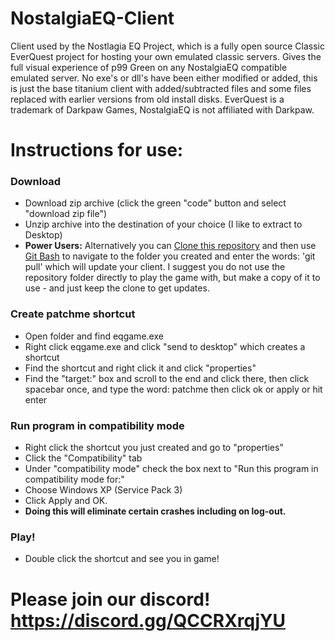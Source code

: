 # NostalgiaEQ-Client
Client used by the Nostlagia EQ Project, which is a fully open source Classic EverQuest project for hosting your own emulated classic servers.  Gives the full visual experience of p99 Green on any NostalgiaEQ compatible emulated server.  No exe's or dll's have been either modified or added, this is just the base titanium client with added/subtracted files and some files replaced with earlier versions from old install disks. EverQuest is a trademark of Darkpaw Games, NostalgiaEQ is not affiliated with Darkpaw.

# Instructions for use:

### Download
* Download zip archive (click the green "code" button and select "download zip file")
* Unzip archive into the destination of your choice (I like to extract to Desktop)
* **Power Users:** Alternatively you can  [Clone this repository](https://docs.github.com/en/github/creating-cloning-and-archiving-repositories/cloning-a-repository-from-github/cloning-a-repository) and then use [Git Bash](https://gitforwindows.org/) to navigate to the folder you created and enter the words: 'git pull' which will update your client.  I suggest you do not use the repository folder directly to play the game with, but make a copy of it to use - and just keep the clone to get updates.

### Create patchme shortcut
* Open folder and find eqgame.exe
* Right click eqgame.exe and click "send to desktop" which creates a shortcut
* Find the shortcut and right click it and click "properties"
* Find the "target:" box and scroll to the end and click there, then click spacebar once, and type the word: patchme then click ok or apply or hit enter

### Run program in compatibility mode
* Right click the shortcut you just created and go to "properties"
* Click the "Compatibility" tab
* Under "compatibility mode" check the box next to "Run this program in compatibility mode for:"
* Choose Windows XP (Service Pack 3)
* Click Apply and OK.
* __Doing this will eliminate certain crashes including on log-out.__

### Play!
* Double click the shortcut and see you in game!

# Please join our discord! https://discord.gg/QCCRXrqjYU
